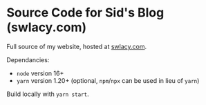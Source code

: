 # Source Code for Sid's Blog (swlacy.com)
Full source of my website, hosted at [swlacy.com](swlacy.com).

Dependancies:
 - `node` version 16+
 - `yarn` version 1.20+ (optional, `npm`/`npx` can be used in lieu of `yarn`)

Build locally with `yarn start`.
